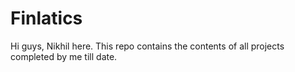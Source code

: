 # Finlatics 
Hi guys, Nikhil here. This repo contains the contents of all projects completed by me till date. 
